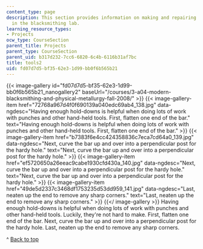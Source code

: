 ```yaml
---
content_type: page
description: This section provides information on making and repairing tools used
  in the blacksmithing lab.
learning_resource_types:
- Projects
ocw_type: CourseSection
parent_title: Projects
parent_type: CourseSection
parent_uid: b317d232-7cc6-6820-6c4b-6116b31af7bc
title: tools2
uid: fd07d7d5-bf35-62e3-1d99-bb0f6b565b21
---
```


{{< image-gallery id="fd07d7d5-bf35-62e3-1d99-bb0f6b565b21_nanogallery2" baseUrl="/courses/3-a04-modern-blacksmithing-and-physical-metallurgy-fall-2008/" >}}
{{< image-gallery-item href="72768a967d4f0f690139a040edc69ab4_138.jpg" data-ngdesc="Having enough hold-downs is helpful when doing lots of work with punches and other hand-held tools. First, flatten one end of the bar." text="Having enough hold-downs is helpful when doing lots of work with punches and other hand-held tools. First, flatten one end of the bar." >}}
{{< image-gallery-item href="b7383f6e4cc424358836c7eca7cd64a0_139.jpg" data-ngdesc="Next, curve the bar up and over into a perpendicular post for the hardy hole." text="Next, curve the bar up and over into a perpendicular post for the hardy hole." >}}
{{< image-gallery-item href="ef5720650a26eeac9cabe1930cfd430a_140.jpg" data-ngdesc="Next, curve the bar up and over into a perpendicular post for the hardy hole." text="Next, curve the bar up and over into a perpendicular post for the hardy hole." >}}
{{< image-gallery-item href="49de5d2337c3468df1753235d53dd959_141.jpg" data-ngdesc="Last, neaten up the end to remove any sharp corners." text="Last, neaten up the end to remove any sharp corners." >}}
{{</ image-gallery >}}
Having enough hold-downs is helpful when doing lots of work with punches and other hand-held tools. Luckily, they're not hard to make. First, flatten one end of the bar. Next, curve the bar up and over into a perpendicular post for the hardy hole. Last, neaten up the end to remove any sharp corners.

^ [Back to top](#top)